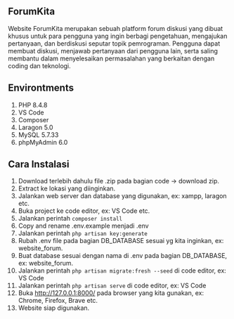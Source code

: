## ForumKita
Website ForumKita merupakan sebuah platform forum diskusi yang dibuat khusus untuk para pengguna yang ingin berbagi pengetahuan, mengajukan pertanyaan, dan berdiskusi seputar topik pemrograman. Pengguna dapat membuat diskusi, menjawab pertanyaan dari pengguna lain, serta saling membantu dalam menyelesaikan permasalahan yang berkaitan dengan coding dan teknologi.

## Environtments
1. PHP 8.4.8
2. VS Code
3. Composer
4. Laragon 5.0
5. MySQL 5.7.33
6. phpMyAdmin 6.0

## Cara Instalasi
1. Download terlebih dahulu file .zip pada bagian code -> download zip.
2. Extract ke lokasi yang diinginkan.
3. Jalankan web server dan database yang digunakan, ex: xampp, laragon etc.
4. Buka project ke code editor, ex: VS Code etc.
6. Jalankan perintah <code>composer install</code>
7. Copy and rename .env.example menjadi .env
8. Jalankan perintah <code>php artisan key:generate</code>
9. Rubah .env file pada bagian DB_DATABASE sesuai yg kita inginkan, ex: website_forum.
10. Buat database sesuai dengan nama di .env pada bagian DB_DATABASE, ex: website_forum.
11. Jalankan perintah <code>php artisan migrate:fresh --seed</code> di code editor, ex: VS Code
12. Jalankan perintah <code>php artisan serve</code> di code editor, ex: VS Code
13. Buka http://127.0.0.1:8000/ pada browser yang kita gunakan, ex: Chrome, Firefox, Brave etc.
14. Website siap digunakan.